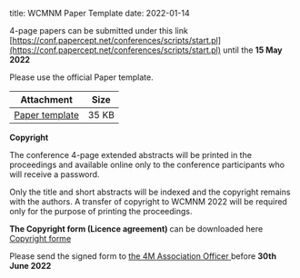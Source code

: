 title: WCMNM Paper Template
date: 2022-01-14

4-page papers can be submitted under this link    [https://conf.papercept.net/conferences/scripts/start.pl](https://conf.papercept.net/conferences/scripts/start.pl) until the <strong>15 May 2022</strong>

Please use the official Paper template.

| Attachment | Size |
|---|---|
|<a href="/files/WCMNM_paper_template.docx">Paper template</a> | 35 KB |

<strong>Copyright</strong>
  
The conference 4-page extended abstracts will be printed in the proceedings and available online only to the conference participants who will receive a  password.
<div>Only the title and short abstracts will be indexed and the copyright remains with the authors.
A transfer of copyright to WCMNM 2022 will be required only for the purpose of printing the proceedings. 

<strong>The Copyright form (Licence agreement) </strong> can be downloaded here <a href="/files/License agreement- 2022.pdf">Copyright forme</a>

  
 Please send the signed form to <a href="mailto:a.svetozarova@bham.ac.uk">the 4M Association Officer </a> before <strong> 30th June 2022</Strong>
  


  
 
